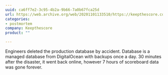 ```yaml
---
uuid: ca6ff7e2-3c95-4b2a-9b66-7a0b67fca25d
url: https://web.archive.org/web/20201101133510/https://keepthescore.co/blog/posts/deleting_the_production_database/
categories:
- postmortem
company: Keepthescore
product: ""

---
```


Engineers deleted the production database by accident. Database is a managed database from DigitalOcean with backups once a day. 30 minutes after the disaster, it went back online, however 7 hours of scoreboard data was gone forever.
